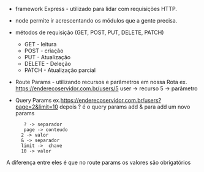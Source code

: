 - framework Express - utilizado para lidar com requisições HTTP.

- node permite ir acrescentando os módulos que a gente precisa.

- métodos de requisição (GET, POST, PUT, DELETE, PATCH)
    - GET - leitura
    - POST - criação
    - PUT - Atualização
    - DELETE - Deleção
    - PATCH - Atualização parcial

- Route Params - utilizando recursos e parâmetros em nossa Rota
    ex. https://enderecoservidor.com.br/users/5
        user -> recurso
        5 -> parâmetro

- Query Params
    ex.https://enderecoservidor.com.br/users?page=2&limit=10
         depois ? é o query params
         add & para add um novo params

         ? -> separador
         page -> conteudo
        2 -> valor
        & -> separador
        limit ->  chave
        10 -> valor

A diferença entre eles é que no route params os valores são obrigatórios
